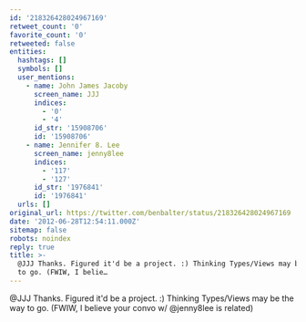 ```yaml
---
id: '218326428024967169'
retweet_count: '0'
favorite_count: '0'
retweeted: false
entities:
  hashtags: []
  symbols: []
  user_mentions:
    - name: John James Jacoby
      screen_name: JJJ
      indices:
        - '0'
        - '4'
      id_str: '15908706'
      id: '15908706'
    - name: Jennifer 8. Lee
      screen_name: jenny8lee
      indices:
        - '117'
        - '127'
      id_str: '1976841'
      id: '1976841'
  urls: []
original_url: https://twitter.com/benbalter/status/218326428024967169
date: '2012-06-28T12:54:11.000Z'
sitemap: false
robots: noindex
reply: true
title: >-
  @JJJ Thanks. Figured it'd be a project. :) Thinking Types/Views may be the way
  to go. (FWIW, I belie…
---
```


@JJJ Thanks. Figured it'd be a project. :) Thinking Types/Views may be the way to go. (FWIW, I believe your convo w/ @jenny8lee is related)